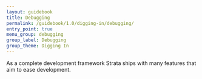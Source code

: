 ```yaml
---
layout: guidebook
title: Debugging
permalink: /guidebook/1.0/digging-in/debugging/
entry_point: true
menu_group: debugging
group_label: Debugging
group_theme: Digging In
---
```


As a complete development framework Strata ships with many features that aim to ease development.
